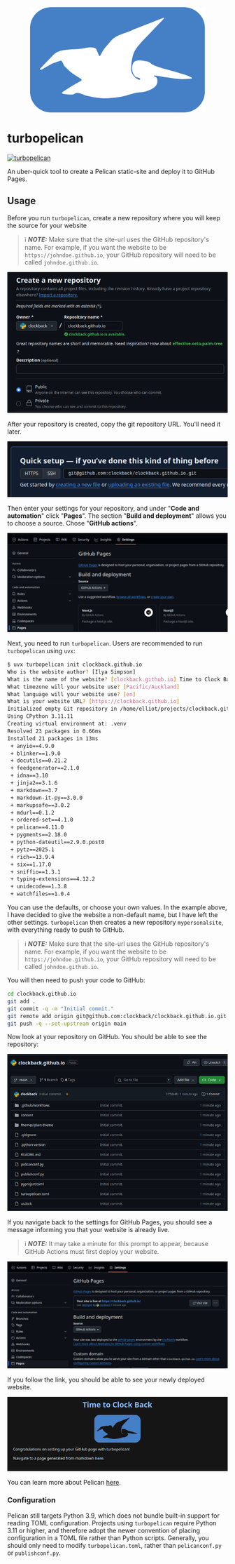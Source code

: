 <div align="center"><img width="400" alt="turbopelican logo" src="https://raw.githubusercontent.com/clockback/turbopelican/refs/heads/main/assets/logo.svg"/></div>

# turbopelican

[![turbopelican](https://img.shields.io/endpoint?url=https://raw.githubusercontent.com/clockback/turbopelican/refs/heads/main/assets/badge/v1.json)](https://github.com/clockback/turbopelican)

An uber-quick tool to create a Pelican static-site and deploy it to GitHub
Pages.

## Usage

Before you run `turbopelican`, create a new repository where you will keep the
source for your website

> ℹ️  **_NOTE:_**  Make sure that the site-url uses the GitHub repository's name.
For example, if you want the website to be `https://johndoe.github.io`, your
GitHub repository will need to be called `johndoe.github.io`.

![Create your repository on GitHub](https://raw.githubusercontent.com/clockback/turbopelican/refs/heads/main/assets/docs/create-repo.png)

After your repository is created, copy the git repository URL. You'll need it
later.

![Obtain your repository URL](https://raw.githubusercontent.com/clockback/turbopelican/refs/heads/main/assets/docs/get-repo-reference.png)

Then enter your settings for your repository, and under "**Code and
automation**" click "**Pages**". The section "**Build and deployment**" allows
you to choose a source. Chose "**GitHub actions**".

![Configure site publication](https://raw.githubusercontent.com/clockback/turbopelican/refs/heads/main/assets/docs/github-actions-settings.png)

Next, you need to run `turbopelican`. Users are recommended to run
`turbopelican` using `uvx`:

```sh
$ uvx turbopelican init clockback.github.io
Who is the website author? [Ilya Simpson]
What is the name of the website? [clockback.github.io] Time to Clock Back
What timezone will your website use? [Pacific/Auckland]
What language will your website use? [en]
What is your website URL? [https://clockback.github.io]
Initialized empty Git repository in /home/elliot/projects/clockback.github.io/.git/
Using CPython 3.11.11
Creating virtual environment at: .venv
Resolved 23 packages in 0.66ms
Installed 21 packages in 13ms
 + anyio==4.9.0
 + blinker==1.9.0
 + docutils==0.21.2
 + feedgenerator==2.1.0
 + idna==3.10
 + jinja2==3.1.6
 + markdown==3.7
 + markdown-it-py==3.0.0
 + markupsafe==3.0.2
 + mdurl==0.1.2
 + ordered-set==4.1.0
 + pelican==4.11.0
 + pygments==2.18.0
 + python-dateutil==2.9.0.post0
 + pytz==2025.1
 + rich==13.9.4
 + six==1.17.0
 + sniffio==1.3.1
 + typing-extensions==4.12.2
 + unidecode==1.3.8
 + watchfiles==1.0.4
```

You can use the defaults, or choose your own values. In the example above, I
have decided to give the website a non-default name, but I have left the other
settings. `turbopelican` then creates a new repository `mypersonalsite`, with
everything ready to push to GitHub.

> ℹ️  **_NOTE:_**  Make sure that the site-url uses the GitHub repository's name.
For example, if you want the website to be `https://johndoe.github.io`, your
GitHub repository will need to be called `johndoe.github.io`.

You will then need to push your code to GitHub:

```sh
cd clockback.github.io
git add .
git commit -q -m "Initial commit."
git remote add origin git@github.com:clockback/clockback.github.io.git # Use your own git repo reference
git push -q --set-upstream origin main
```

Now look at your repository on GitHub. You should be able to see the
repository:

![View new repository](https://raw.githubusercontent.com/clockback/turbopelican/refs/heads/main/assets/docs/view-new-repo.png)

If you navigate back to the settings for GitHub Pages, you should see a
message informing you that your website is already live.

> ℹ️  **_NOTE:_** It may take a minute for this prompt to appear, because
GitHub Actions must first deploy your website.

![Site is live](https://raw.githubusercontent.com/clockback/turbopelican/refs/heads/main/assets/docs/site-is-live.png)

If you follow the link, you should be able to see your newly deployed website.

![View website](https://raw.githubusercontent.com/clockback/turbopelican/refs/heads/main/assets/docs/main-page.png)

You can learn more about Pelican [here](https://getpelican.com).

### Configuration

Pelican still targets Python 3.9, which does not bundle built-in support for
reading TOML configuration. Projects using `turbopelican` require Python 3.11
or higher, and therefore adopt the newer convention of placing configuration
in a TOML file rather than Python scripts. Generally, you should only need to
modify `turbopelican.toml`, rather than `pelicanconf.py` or `publishconf.py`.
